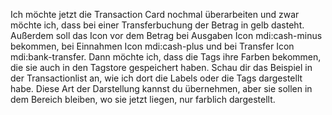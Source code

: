Ich möchte jetzt die Transaction Card nochmal überarbeiten und zwar möchte ich, dass bei einer Transferbuchung der Betrag in gelb dasteht. Außerdem soll das Icon vor dem Betrag bei Ausgaben Icon mdi:cash-minus bekommen, bei Einnahmen Icon mdi:cash-plus und bei Transfer Icon mdi:bank-transfer. Dann möchte ich, dass die Tags ihre Farben bekommen, die sie auch in den Tagstore gespeichert haben. Schau dir das Beispiel in der Transactionlist an, wie ich dort die Labels oder die Tags dargestellt habe. Diese Art der Darstellung kannst du übernehmen, aber sie sollen in dem Bereich bleiben, wo sie jetzt liegen, nur farblich dargestellt.
